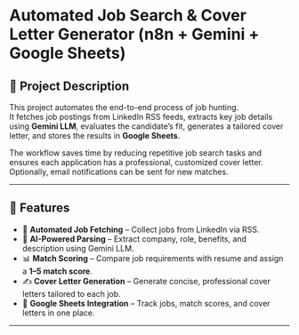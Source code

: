 # Automated Job Search & Cover Letter Generator (n8n + Gemini + Google Sheets)

## 📌 Project Description
This project automates the end-to-end process of job hunting.  
It fetches job postings from LinkedIn RSS feeds, extracts key job details using **Gemini LLM**, evaluates the candidate’s fit, generates a tailored cover letter, and stores the results in **Google Sheets**.  

The workflow saves time by reducing repetitive job search tasks and ensures each application has a professional, customized cover letter. Optionally, email notifications can be sent for new matches.

---

## 🚀 Features
- 🔎 **Automated Job Fetching** – Collect jobs from LinkedIn via RSS.  
- 🤖 **AI-Powered Parsing** – Extract company, role, benefits, and description using Gemini LLM.  
- 📊 **Match Scoring** – Compare job requirements with resume and assign a **1–5 match score**.  
- ✍️ **Cover Letter Generation** – Generate concise, professional cover letters tailored to each job.  
- 📑 **Google Sheets Integration** – Track jobs, match scores, and cover letters in one place.  

---

